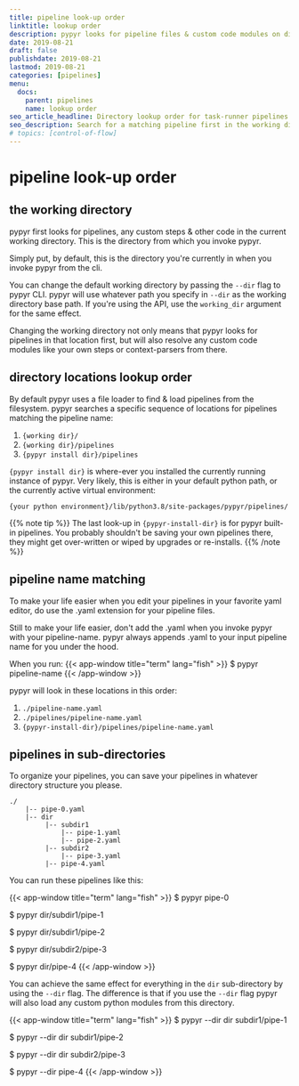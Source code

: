 ```yaml
---
title: pipeline look-up order
linktitle: lookup order
description: pypyr looks for pipeline files & custom code modules on disk in these directories.
date: 2019-08-21
draft: false
publishdate: 2019-08-21
lastmod: 2019-08-21
categories: [pipelines]
menu:
  docs:
    parent: pipelines
    name: lookup order
seo_article_headline: Directory lookup order for task-runner pipelines on the filesystem.
seo_description: Search for a matching pipeline first in the working directory & alternate location lookup sequence.
# topics: [control-of-flow]
---
```

# pipeline look-up order
## the working directory
pypyr first looks for pipelines, any custom steps & other code in the 
current working directory. This is the directory from which you invoke pypyr.

Simply put, by default, this is the directory you're currently in when you 
invoke pypyr from the cli.

You can change the default working directory by passing the `--dir` flag to 
pypyr CLI. pypyr will use whatever path you specify in `--dir` as the working 
directory base path. If you're using the API, use the `working_dir` argument 
for the same effect.

Changing the working directory not only means that pypyr looks for pipelines in 
that location first, but will also resolve any custom code modules like your own 
steps or context-parsers from there.

## directory locations lookup order
By default pypyr uses a file loader to find & load pipelines from the 
filesystem. pypyr searches a specific sequence of locations for pipelines 
matching the pipeline name:

1. `{working dir}/`
2. `{working dir}/pipelines`
3. `{pypyr install dir}/pipelines`

`{pypyr install dir}` is where-ever you installed the currently running 
instance of pypyr. Very likely, this is either in your default python path, or 
the currently active virtual environment:

```text
{your python environment}/lib/python3.8/site-packages/pypyr/pipelines/
```

{{% note tip %}}
The last look-up  in `{pypyr-install-dir}` is for pypyr built-in pipelines. You 
probably shouldn't be saving your own pipelines there, they might get 
over-written or wiped by upgrades or re-installs.
{{% /note %}}

## pipeline name matching
To make your life easier when you edit your pipelines in your favorite yaml 
editor, do use the .yaml extension for your pipeline files.

Still to make your life easier, don't add the .yaml when you invoke pypyr with
your pipeline-name. pypyr always appends .yaml to your input pipeline name for 
you under the hood.

When you run:
{{< app-window title="term" lang="fish" >}}
$ pypyr pipeline-name
{{< /app-window >}}

pypyr will look in these locations in this order:

1. `./pipeline-name.yaml`
2. `./pipelines/pipeline-name.yaml`
3. `{pypyr-install-dir}/pipelines/pipeline-name.yaml`

## pipelines in sub-directories
To organize your pipelines, you can save your pipelines in whatever directory 
structure you please.

```text
./
    |-- pipe-0.yaml
    |-- dir
         |-- subdir1
             |-- pipe-1.yaml
             |-- pipe-2.yaml
         |-- subdir2
             |-- pipe-3.yaml
         |-- pipe-4.yaml
```

You can run these pipelines like this:

{{< app-window title="term" lang="fish" >}}
$ pypyr pipe-0

$ pypyr dir/subdir1/pipe-1

$ pypyr dir/subdir1/pipe-2

$ pypyr dir/subdir2/pipe-3

$ pypyr dir/pipe-4
{{< /app-window >}}


You can achieve the same effect for everything in the `dir` sub-directory by 
using the `--dir` flag. The difference is that if you use the `--dir` flag 
pypyr will also load any custom python modules from this directory.

{{< app-window title="term" lang="fish" >}}
$ pypyr --dir dir subdir1/pipe-1

$ pypyr --dir dir subdir1/pipe-2

$ pypyr --dir dir subdir2/pipe-3

$ pypyr --dir pipe-4
{{< /app-window >}}